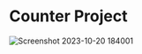 # Counter Project

![Screenshot 2023-10-20 184001](https://github.com/AdityaKumbhar21/react/assets/112404922/afcf5215-8601-4927-977b-615a09cb2b0d)

